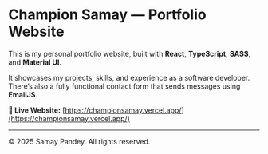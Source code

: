 # Champion Samay — Portfolio Website

This is my personal portfolio website, built with **React**, **TypeScript**, **SASS**, and **Material UI**.

It showcases my projects, skills, and experience as a software developer.  
There’s also a fully functional contact form that sends messages using **EmailJS**.

**🔗 Live Website:** [https://championsamay.vercel.app/](https://championsamay.vercel.app/)

---

© 2025 Samay Pandey. All rights reserved.
